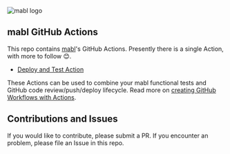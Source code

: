 ![mabl logo](https://avatars3.githubusercontent.com/u/25963599?s=100&v=4)
## mabl GitHub Actions

This repo contains [mabl](https://mabl.com)'s GitHub Actions. Presently there is a single Action, with more to follow 😊.

- [Deploy and Test Action](deploy-and-test/README.md)

These Actions can be used to combine your mabl functional tests and GitHub code review/push/deploy lifecycle. Read more on [creating GitHub Workflows with Actions](https://help.github.com/en/articles/creating-a-workflow-with-github-actions).


## Contributions and Issues

If you would like to contribute, please submit a PR. If you encounter an problem, please file an Issue in this repo.
